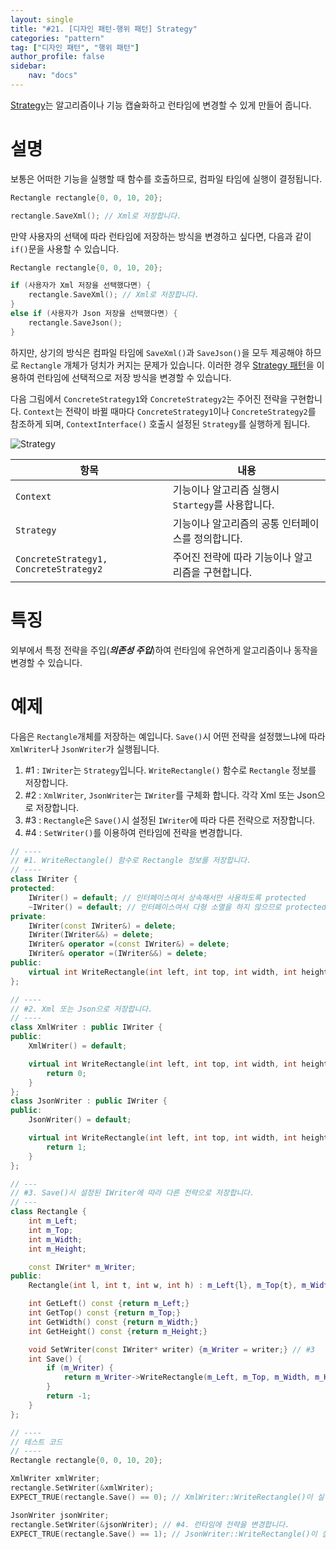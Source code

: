 ```yaml
---
layout: single
title: "#21. [디자인 패턴-행위 패턴] Strategy"
categories: "pattern"
tag: ["디자인 패턴", "행위 패턴"]
author_profile: false
sidebar: 
    nav: "docs"
---
```


[Strategy](??)는 알고리즘이나 기능 캡슐화하고 런타임에 변경할 수 있게 만들어 줍니다. 

# 설명

보통은 어떠한 기능을 실행할 때 함수를 호출하므로, 컴파일 타임에 실행이 결정됩니다.

```cpp
Rectangle rectangle{0, 0, 10, 20};

rectangle.SaveXml(); // Xml로 저장합니다.
```

만약 사용자의 선택에 따라 런타임에 저장하는 방식을 변경하고 싶다면, 다음과 같이 `if()`문을 사용할 수 있습니다.

```cpp
Rectangle rectangle{0, 0, 10, 20};

if (사용자가 Xml 저장을 선택했다면) {
    rectangle.SaveXml(); // Xml로 저장합니다.
}
else if (사용자가 Json 저장을 선택했다면) {
    rectangle.SaveJson();
}
```

하지만, 상기의 방식은 컴파일 타임에 `SaveXml()`과 `SaveJson()`을 모두 제공해야 하므로 `Rectangle` 개체가 덩치가 커지는 문제가 있습니다. 이러한 경우 [Strategy 패턴](??)을 이용하여 런타임에 선택적으로 저장 방식을 변경할 수 있습니다.

다음 그림에서 `ConcreteStrategy1`와 `ConcreteStrategy2`는 주어진 전략을 구현합니다. `Context`는 전략이 바뀔 때마다 `ConcreteStrategy1`이나 `ConcreteStrategy2`를 참조하게 되며, `ContextInterface()` 호출시 설정된 `Strategy`를 실행하게 됩니다.

![Strategy](https://github.com/tango1202/tango1202.github.io/assets/133472501/629da927-a327-4ef2-8208-347813493c42)

|항목|내용|
|--|--|
|`Context`|기능이나 알고리즘 실행시 `Startegy`를 사용합니다.|
|`Strategy`|기능이나 알고리즘의 공통 인터페이스를 정의합니다.|
|`ConcreteStrategy1, ConcreteStrategy2`|주어진 전략에 따라 기능이나 알고리즘을 구현합니다.|

# 특징

외부에서 특정 전략을 주입(***의존성 주입***)하여 런타임에 유연하게 알고리즘이나 동작을 변경할 수 있습니다.

# 예제

다음은 `Rectangle`개체를 저장하는 예입니다. `Save()`시 어떤 전략을 설정했느냐에 따라 `XmlWriter`나 `JsonWriter`가 실행됩니다.

1. #1 : `IWriter`는 `Strategy`입니다. `WriteRectangle()` 함수로 `Rectangle` 정보를 저장합니다.
2. #2 : `XmlWriter`, `JsonWriter`는 `IWriter`를 구체화 합니다. 각각 Xml 또는 Json으로 저장합니다.
3. #3 : `Rectangle`은 `Save()`시 설정된 `IWriter`에 따라 다른 전략으로 저장합니다.
4. #4 : `SetWriter()`를 이용하여 런타임에 전략을 변경합니다.

```cpp
// ----
// #1. WriteRectangle() 함수로 Rectangle 정보를 저장합니다.
// ----
class IWriter {
protected:
    IWriter() = default; // 인터페이스여서 상속해서만 사용하도록 protected
    ~IWriter() = default; // 인터페이스여서 다형 소멸을 하지 않으므로 protected non-virtual
private:
    IWriter(const IWriter&) = delete;
    IWriter(IWriter&&) = delete;
    IWriter& operator =(const IWriter&) = delete;
    IWriter& operator =(IWriter&&) = delete;
public:
    virtual int WriteRectangle(int left, int top, int width, int height) const = 0;
};

// ----
// #2. Xml 또는 Json으로 저장합니다.
// ----
class XmlWriter : public IWriter {
public:
    XmlWriter() = default;

    virtual int WriteRectangle(int left, int top, int width, int height) const override {
        return 0;
    }
};
class JsonWriter : public IWriter {
public:
    JsonWriter() = default;

    virtual int WriteRectangle(int left, int top, int width, int height) const override {
        return 1;
    }
};    

// ---
// #3. Save()시 설정된 IWriter에 따라 다른 전략으로 저장합니다.
// ---
class Rectangle {
    int m_Left;
    int m_Top;
    int m_Width;
    int m_Height;

    const IWriter* m_Writer;
public:
    Rectangle(int l, int t, int w, int h) : m_Left{l}, m_Top{t}, m_Width{w}, m_Height{h} {}

    int GetLeft() const {return m_Left;}
    int GetTop() const {return m_Top;}
    int GetWidth() const {return m_Width;}
    int GetHeight() const {return m_Height;}

    void SetWriter(const IWriter* writer) {m_Writer = writer;} // #3
    int Save() {
        if (m_Writer) {
            return m_Writer->WriteRectangle(m_Left, m_Top, m_Width, m_Height); // #3
        }
        return -1;
    }
};

// ----
// 테스트 코드
// ----
Rectangle rectangle{0, 0, 10, 20};

XmlWriter xmlWriter;
rectangle.SetWriter(&xmlWriter);
EXPECT_TRUE(rectangle.Save() == 0); // XmlWriter::WriteRectangle()이 실행됩니다.

JsonWriter jsonWriter;
rectangle.SetWriter(&jsonWriter); // #4. 런타임에 전략을 변경합니다.
EXPECT_TRUE(rectangle.Save() == 1); // JsonWriter::WriteRectangle()이 실행됩니다.
```


